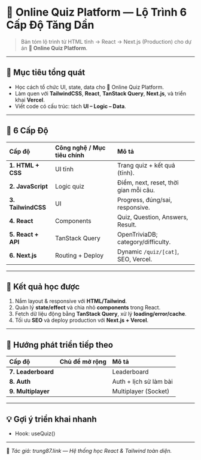 # 🧠 Online Quiz Platform — Lộ Trình 6 Cấp Độ Tăng Dần

> Bản tóm lộ trình từ HTML tĩnh → React → Next.js (Production) cho dự án **🧠 Online Quiz Platform**.

---

## 🎯 Mục tiêu tổng quát

- Học cách tổ chức UI, state, data cho 🧠 Online Quiz Platform.  
- Làm quen với **TailwindCSS**, **React**, **TanStack Query**, **Next.js**, và triển khai **Vercel**.  
- Viết code có cấu trúc: tách **UI – Logic – Data**.

---

## 🧩 6 Cấp Độ

| Cấp độ | Công nghệ / Mục tiêu chính | Mô tả |
| :-- | :-- | :-- |
| **1. HTML + CSS** | UI tĩnh | Trang quiz + kết quả (tĩnh). |
| **2. JavaScript** | Logic quiz | Điểm, next, reset, thời gian mỗi câu. |
| **3. TailwindCSS** | UI | Progress, đúng/sai, responsive. |
| **4. React** | Components | Quiz, Question, Answers, Result. |
| **5. React + API** | TanStack Query | OpenTriviaDB; category/difficulty. |
| **6. Next.js** | Routing + Deploy | Dynamic `/quiz/[cat]`, SEO, Vercel. |

---

## 🧠 Kết quả học được

1. Nắm layout & responsive với **HTML/Tailwind**.  
2. Quản lý **state/effect** và chia nhỏ **components** trong React.  
3. Fetch dữ liệu động bằng **TanStack Query**, xử lý **loading/error/cache**.  
4. Tối ưu **SEO** và deploy production với **Next.js + Vercel**.

---

## 🚀 Hướng phát triển tiếp theo

| Cấp độ | Chủ đề mở rộng | Mô tả |
| :-- | :-- | :-- |
| **7. Leaderboard** |  | Leaderboard |
| **8. Auth** |  | Auth + lịch sử làm bài |
| **9. Multiplayer** |  | Multiplayer (Socket) |

---

## 💡 Gợi ý triển khai nhanh

- Hook: useQuiz()

---

📌 _Tác giả: trung87.link — Hệ thống học React & Tailwind toàn diện._
